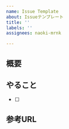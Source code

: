```yaml
---
name: Issue Template
about: Issueテンプレート
title: ''
labels: ''
assignees: naoki-mrnk

---
```


## 概要

## やること
- [ ] 

## 参考URL
